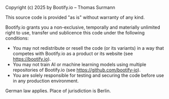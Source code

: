 Copyright (c) 2025 by Bootify.io – Thomas Surmann

This source code is provided "as is" without warranty of any kind.

Bootify.io grants you a non-exclusive, temporally and materially unlimited right to use, transfer und sublicence this code under the following conditions:

* You may not redistribute or resell the code (or its variants) in a way that competes with Bootify.io as a product or its website (see https://bootify.io).
* You may not train AI or machine learning models using multiple repositories of Bootify.io (see https://github.com/bootify-io).
* You are solely responsible for testing and securing the code before use in any production environment.

German law applies. Place of jurisdiction is Berlin.
